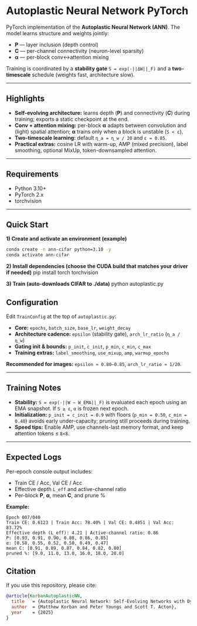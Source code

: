# Autoplastic Neural Network PyTorch

PyTorch implementation of the **Autoplastic Neural Network (ANN)**.  The model learns structure and weights jointly:

- **P** — layer inclusion (depth control)  
- **C** — per-channel connectivity (neuron-level sparsity)  
- **α** — per-block conv↔attention mixing

Training is coordinated by a **stability gate** `S = exp(-||ΔW||_F)` and a **two-timescale** schedule (weights fast, architecture slow).

---

## Highlights

- **Self-evolving architecture:** learns depth (**P**) and connectivity (**C**) during training; exports a static checkpoint at the end.  
- **Conv + attention mixing:** per-block **α** adapts between convolution and (light) spatial attention; **α** trains only when a block is unstable (`S < ε`).  
- **Two-timescale learning:** default `η_a = η_w / 20` and `ε = 0.85`.  
- **Practical extras:** cosine LR with warm-up, AMP (mixed precision), label smoothing, optional MixUp, token-downsampled attention.

---

## Requirements

- Python 3.10+  
- PyTorch 2.x  
- torchvision

---

## Quick Start


**1) Create and activate an environment (example)**
```bash
conda create -n ann-cifar python=3.10 -y
conda activate ann-cifar
```

**2) Install dependencies (choose the CUDA build that matches your driver if needed)**
pip install torch torchvision

**3) Train (auto-downloads CIFAR to ./data)**
python autoplastic.py

## Configuration

Edit `TrainConfig` at the top of `autoplastic.py`:

- **Core:** `epochs`, `batch_size`, `base_lr`, `weight_decay`
- **Architecture cadence:** `epsilon` (stability gate), `arch_lr_ratio` (`η_a / η_w`)
- **Gating init & bounds:** `p_init`, `c_init`, `p_min`, `c_min`, `c_max`
- **Training extras:** `label_smoothing`, `use_mixup`, `amp`, `warmup_epochs`

**Recommended for images:** `epsilon ≈ 0.80–0.85`, `arch_lr_ratio ≈ 1/20`.

---

## Training Notes

- **Stability:** `S = exp(-||W − W_EMA||_F)` is evaluated each epoch using an EMA snapshot. If `S ≥ ε`, `α` is frozen next epoch.  
- **Initialization:** `p_init = c_init = 0.9` with floors (`p_min = 0.50`, `c_min = 0.40`) avoids early under-capacity; pruning still proceeds during training.  
- **Speed tips:** Enable AMP, use channels-last memory format, and keep attention tokens ≤ `8×8`.

---

## Expected Logs

Per-epoch console output includes:

- Train CE / Acc, Val CE / Acc  
- Effective depth `L_eff` and active-channel ratio  
- Per-block **P**, **α**, mean **C**, and prune %

**Example:**
```text
Epoch 007/040
Train CE: 0.6123 | Train Acc: 78.40% | Val CE: 0.4851 | Val Acc: 83.72%
Effective depth (L_eff): 4.21 | Active-channel ratio: 0.86
P: [0.93, 0.91, 0.90, 0.88, 0.86, 0.85]
α: [0.58, 0.55, 0.52, 0.50, 0.49, 0.47]
mean C: [0.91, 0.89, 0.87, 0.84, 0.82, 0.80]
pruned %: [9.0, 11.0, 13.0, 16.0, 18.0, 20.0]
```

## Citation

If you use this repository, please cite:

```bibtex
@article{KorbanAutoplasticNN,
  title   = {Autoplastic Neural Network: Self-Evolving Networks with Dynamic Connectivity and Modality Adaptation},
  author  = {Matthew Korban and Peter Youngs and Scott T. Acton},
  year    = {2025}
}


